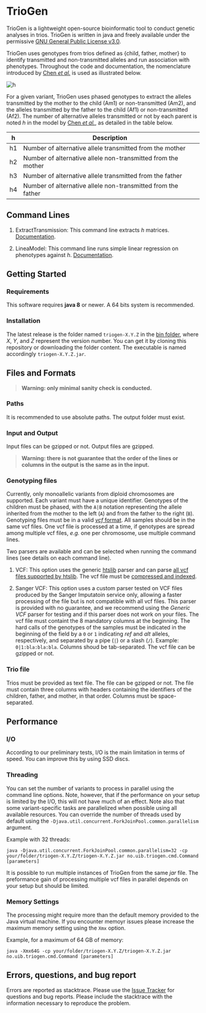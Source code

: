# TrioGen

TrioGen is a lightweight open-source bioinformatic tool to conduct genetic analyses in trios. TrioGen is written in java and freely available under the permissive [GNU General Public License v3.0](https://github.com/mvaudel/trioGen/blob/master/LICENSE).

TrioGen uses genotypes from trios defined as {child, father, mother} to identify transmitted and non-transmitted alleles and run association with phenotypes. Throughout the code and documentation, the nomenclature introduced by [Chen _et al._](https://doi.org/10.1101/737106) is used as illustrated below. 

![h](illustrations/h.png?raw=true "Nomenclature by Chen et al.")

For a given variant, TrioGen uses phased genotypes to extract the alleles transmitted by the mother to the child (Am1) or non-transmitted (Am2), and the alleles transmitted by the father to the child (Af1) or non-transmitted (Af2). The number of alternative alleles transmitted or not by each parent is noted _h_ in the model by [Chen _et al._](https://doi.org/10.1101/737106), as detailed in the table below.

| h | Description |
| ---- | ----------- |
| h1 | Number of alternative allele transmitted from the mother |
| h2 | Number of alternative allele non-transmitted from the mother |
| h3 | Number of alternative allele transmitted from the father |
| h4 | Number of alternative allele non-transmitted from the father |

## Command Lines

1. ExtractTransmission: This command line extracts _h_ matrices. [Documentation](docs/ExtractTransmission.md). 

2. LineaModel: This command line runs simple linear regression on phenotypes against _h_. [Documentation](docs/ExtractTransmission.md). 


## Getting Started

### Requirements

This software requires **java 8** or newer. A 64 bits system is recommended.


### Installation

The latest release is the folder named `triogen-X.Y.Z` in the [bin folder](https://github.com/mvaudel/trioGen/tree/master/bin), where _X_, _Y_, and _Z_ represent the version number. You can get it by cloning this repository or downloading the folder content. The executable is named accordingly `triogen-X.Y.Z.jar`.


## Files and Formats

> **Warning: only minimal sanity check is conducted.**

### Paths

It is recommended to use absolute paths. The output folder must exist.


### Input and Output

Input files can be gzipped or not. Output files are gzipped. 

> **Warning: there is not guarantee that the order of the lines or columns in the output is the same as in the input.**

### Genotyping files

Currently, only monoallelic variants from diploid chromosomes are supported. Each variant must have a unique identifier. Genotypes of the children must be phased, with the `A|B` notation representing the allele inherited from the mother to the left (`A`) and from the father to the right (`B`). Genotyping files must be in a valid [_vcf_ format](https://www.htslib.org/doc/vcf.html). All samples should be in the same vcf files. One vcf file is processed at a time, if genotypes are spread among multiple vcf files, _e.g._ one per chromosome, use multiple command lines.

Two parsers are available and can be selected when running the command lines (see details on each command line).

1. VCF: This option uses the generic [htslib](htslib.org) parser and can parse [all vcf files supported by htslib](https://github.com/samtools/hts-specs). The vcf file must be [compressed and indexed](https://genometoolbox.blogspot.com/2014/09/how-to-index-vcf-file.html).

2. Sanger VCF: This option uses a custom parser tested on VCF files produced by the Sanger Imputatoin service only, allowing a faster processing of the file but is not compatible with all vcf files. This parser is provided with no guarantee, and we recommend using the _Generic VCF_ parser for testing and if this parser does not work on your files. The vcf file must containt the 8 mandatory columns at the beginning. The hard calls of the genotypes of the samples must be indicated in the beginning of the field by a `0` or `1` indicating _ref_ and _alt_ alleles, respectively, and separated by a pipe (`|`) or a slash (`/`). Example: `0|1:bla:bla:bla`. Columns shoud be tab-separated. The vcf file can be gzipped or not.


### Trio file

Trios must be provided as text file. The file can be gzipped or not. The file must contain three columns with headers containing the identifiers of the children, father, and mother, in that order. Columns must be space-separated.


## Performance

### I/O

According to our preliminary tests, I/O is the main limitation in terms of speed. You can improve this by using SSD discs.

### Threading

You can set the number of variants to process in parallel using the command line options. Note, however, that if the performance on your setup is limited by the I/O, this will not have much of an effect. Note also that some variant-specific tasks are parallelized when possible using all available resources. You can override the number of threads used by default using the `-Djava.util.concurrent.ForkJoinPool.common.parallelism` argument. 

Example with 32 threads:
```
java -Djava.util.concurrent.ForkJoinPool.common.parallelism=32 -cp your/folder/triogen-X.Y.Z/triogen-X.Y.Z.jar no.uib.triogen.cmd.Command [parameters]
```

It is possible to run multiple instances of TrioGen from the same _jar_ file. The preformance gain of processing multiple vcf files in parallel depends on your setup but should be limited.


### Memory Settings

The processing might require more than the default memory provided to the Java virtual machine. If you encounter memoyr issues please increase the maximum memory setting using the `Xmx` option. 

Example, for a maximum of 64 GB of memory:
```
java -Xmx64G -cp your/folder/triogen-X.Y.Z/triogen-X.Y.Z.jar no.uib.triogen.cmd.Command [parameters]
```


## Errors, questions, and bug report

Errors are reported as stacktrace. Please use the [Issue Tracker](https://github.com/mvaudel/trioGen/issues) for questions and bug reports. Please include the stacktrace with the information necessary to reproduce the problem.

